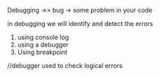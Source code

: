 Debugging ->> bug -> some problem in your code

in debugging we will identify and detect the errors

1. using console log
2. using a debugger
3. Using breakpoint

//debugger used to check logical errors

